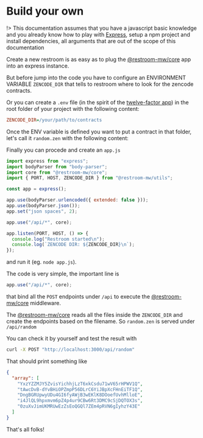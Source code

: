 # Build your own

!> This documentation assumes that you have a javascript basic knowledge and you already know how to play with [Express](https://expressjs.com), setup a npm project and install dependencies, all arguments that are out of the scope of this documentation

Create a new restroom is as easy as to plug the [@restroom-mw/core](/packages/core) app
into an express instance.

But before jump into the code you have to configure an ENVIRONMENT VARIABLE `ZENCODE_DIR` that tells to restroom where to look for the zencode contracts.

Or you can create a `.env` file (in the spirit of the [twelve-factor app](https://12factor.net/config)) in the root folder of your project with the following content:

```ini
ZENCODE_DIR=/your/path/to/contracts
```

Once the ENV variable is defined you want to put a contract in that folder, let's call
it `random.zen` with the following content:

[](./links/random.zen ':include :type=code gherkin')

Finally you can procede and create an `app.js`

```js
import express from "express";
import bodyParser from "body-parser";
import core from "@restroom-mw/core";
import { PORT, HOST, ZENCODE_DIR } from "@restroom-mw/utils";

const app = express();

app.use(bodyParser.urlencoded({ extended: false }));
app.use(bodyParser.json());
app.set("json spaces", 2);

app.use("/api/*", core);

app.listen(PORT, HOST, () => {
  console.log("Restroom started\n");
  console.log(`ZENCODE DIR: ${ZENCODE_DIR}\n`);
});
```

and run it (eg. `node app.js`).

The code is very simple, the important line is

```js
app.use("/api/*", core);
```

that bind all the `POST` endpoints under `/api` to execute the [@restroom-mw/core](/packages/core) middleware.

The [@restroom-mw/core](/packages/core) reads all the files inside the `ZENCODE_DIR` and create the endpoints based on the filename. So `random.zen` is served under `/api/random`

You can check it by yourself and test the result with

```bash
curl -X POST "http://localhost:3000/api/random"
```

That should print something like

```json
{
  "array": [
    "YxzYZZMJY5ZvisYichhjLzT6xkCsdu71wV65rHPWV1Q",
    "tAwcDvB-dYvBHiOPZmpP56DLrC6YiJBpXcFHnEiTF1Q",
    "DngBGRUpwyUDu4GI6fyAWjB3wEKlK8DOoefUvhMlloE",
    "i4JlQL9hpxmvm6pZ4p4ur9CBw6Rt3DMC9cSjDQTOX3s",
    "0zuXvJimUKMRUwEzZsEoQGQl7ZEm4pRVN6gIyhzY43E"
  ]
}
```

That's all folks!
